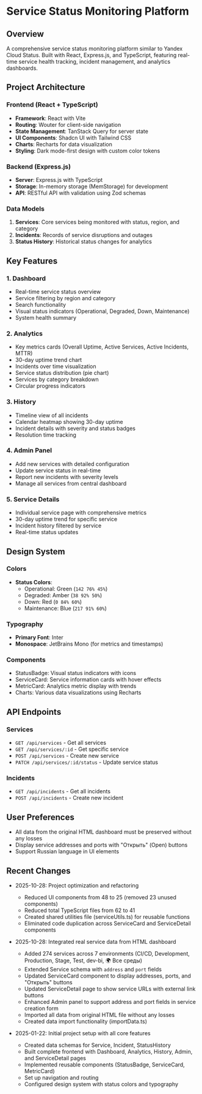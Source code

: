 # Service Status Monitoring Platform

## Overview
A comprehensive service status monitoring platform similar to Yandex Cloud Status. Built with React, Express.js, and TypeScript, featuring real-time service health tracking, incident management, and analytics dashboards.

## Project Architecture

### Frontend (React + TypeScript)
- **Framework**: React with Vite
- **Routing**: Wouter for client-side navigation
- **State Management**: TanStack Query for server state
- **UI Components**: Shadcn UI with Tailwind CSS
- **Charts**: Recharts for data visualization
- **Styling**: Dark mode-first design with custom color tokens

### Backend (Express.js)
- **Server**: Express.js with TypeScript
- **Storage**: In-memory storage (MemStorage) for development
- **API**: RESTful API with validation using Zod schemas

### Data Models
1. **Services**: Core services being monitored with status, region, and category
2. **Incidents**: Records of service disruptions and outages
3. **Status History**: Historical status changes for analytics

## Key Features

### 1. Dashboard
- Real-time service status overview
- Service filtering by region and category
- Search functionality
- Visual status indicators (Operational, Degraded, Down, Maintenance)
- System health summary

### 2. Analytics
- Key metrics cards (Overall Uptime, Active Services, Active Incidents, MTTR)
- 30-day uptime trend chart
- Incidents over time visualization
- Service status distribution (pie chart)
- Services by category breakdown
- Circular progress indicators

### 3. History
- Timeline view of all incidents
- Calendar heatmap showing 30-day uptime
- Incident details with severity and status badges
- Resolution time tracking

### 4. Admin Panel
- Add new services with detailed configuration
- Update service status in real-time
- Report new incidents with severity levels
- Manage all services from central dashboard

### 5. Service Details
- Individual service page with comprehensive metrics
- 30-day uptime trend for specific service
- Incident history filtered by service
- Real-time status updates

## Design System

### Colors
- **Status Colors**:
  - Operational: Green (`142 76% 45%`)
  - Degraded: Amber (`38 92% 50%`)
  - Down: Red (`0 84% 60%`)
  - Maintenance: Blue (`217 91% 60%`)

### Typography
- **Primary Font**: Inter
- **Monospace**: JetBrains Mono (for metrics and timestamps)

### Components
- StatusBadge: Visual status indicators with icons
- ServiceCard: Service information cards with hover effects
- MetricCard: Analytics metric display with trends
- Charts: Various data visualizations using Recharts

## API Endpoints

### Services
- `GET /api/services` - Get all services
- `GET /api/services/:id` - Get specific service
- `POST /api/services` - Create new service
- `PATCH /api/services/:id/status` - Update service status

### Incidents
- `GET /api/incidents` - Get all incidents
- `POST /api/incidents` - Create new incident

## User Preferences
- All data from the original HTML dashboard must be preserved without any losses
- Display service addresses and ports with "Открыть" (Open) buttons
- Support Russian language in UI elements

## Recent Changes
- 2025-10-28: Project optimization and refactoring
  - Reduced UI components from 48 to 25 (removed 23 unused components)
  - Reduced total TypeScript files from 62 to 41
  - Created shared utilities file (serviceUtils.ts) for reusable functions
  - Eliminated code duplication across ServiceCard and ServiceDetail components
  
- 2025-10-28: Integrated real service data from HTML dashboard
  - Added 274 services across 7 environments (CI/CD, Development, Production, Stage, Test, dev-bi, 🌍 Все среды)
  - Extended Service schema with `address` and `port` fields
  - Updated ServiceCard component to display addresses, ports, and "Открыть" buttons
  - Updated ServiceDetail page to show service URLs with external link buttons
  - Enhanced Admin panel to support address and port fields in service creation form
  - Imported all data from original HTML file without any losses
  - Created data import functionality (importData.ts)

- 2025-01-22: Initial project setup with all core features
  - Created data schemas for Service, Incident, StatusHistory
  - Built complete frontend with Dashboard, Analytics, History, Admin, and ServiceDetail pages
  - Implemented reusable components (StatusBadge, ServiceCard, MetricCard)
  - Set up navigation and routing
  - Configured design system with status colors and typography
